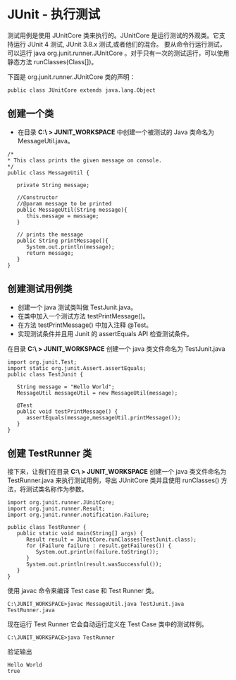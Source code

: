 # JUnit - 执行测试

测试用例是使用 JUnitCore 类来执行的。JUnitCore 是运行测试的外观类。它支持运行 JUnit 4 测试, JUnit 3.8.x 测试,或者他们的混合。
要从命令行运行测试，可以运行 java org.junit.runner.JUnitCore <TestClass>。对于只有一次的测试运行，可以使用静态方法 runClasses(Class[])。

下面是 org.junit.runner.JUnitCore 类的声明：

```
public class JUnitCore extends java.lang.Object
```

## 创建一个类

- 在目录 **C:\ > JUNIT_WORKSPACE** 中创建一个被测试的 Java 类命名为 MessageUtil.java。

```
/*
* This class prints the given message on console.
*/
public class MessageUtil {

   private String message;

   //Constructor
   //@param message to be printed
   public MessageUtil(String message){
      this.message = message;
   }
      
   // prints the message
   public String printMessage(){
      System.out.println(message);
      return message;
   }   
}  
```

## 创建测试用例类

- 创建一个 java 测试类叫做 TestJunit.java。
- 在类中加入一个测试方法 testPrintMessage()。
- 在方法 testPrintMessage() 中加入注释 @Test。
- 实现测试条件并且用 Junit 的 assertEquals API 检查测试条件。

在目录 **C:\ > JUNIT_WORKSPACE** 创建一个 java 类文件命名为 TestJunit.java

```
import org.junit.Test;
import static org.junit.Assert.assertEquals;
public class TestJunit {
	
   String message = "Hello World";	
   MessageUtil messageUtil = new MessageUtil(message);

   @Test
   public void testPrintMessage() {
      assertEquals(message,messageUtil.printMessage());
   }
}
```

## 创建 TestRunner 类

接下来，让我们在目录 **C:\ > JUNIT_WORKSPACE** 创建一个 java 类文件命名为 TestRunner.java 来执行测试用例，导出 JUnitCore 类并且使用 runClasses() 方法，将测试类名称作为参数。

```
import org.junit.runner.JUnitCore;
import org.junit.runner.Result;
import org.junit.runner.notification.Failure;

public class TestRunner {
   public static void main(String[] args) {
      Result result = JUnitCore.runClasses(TestJunit.class);
      for (Failure failure : result.getFailures()) {
         System.out.println(failure.toString());
      }
      System.out.println(result.wasSuccessful());
   }
}  
```

使用 javac 命令来编译 Test case 和 Test Runner 类。

```
C:\JUNIT_WORKSPACE>javac MessageUtil.java TestJunit.java TestRunner.java
```

现在运行 Test Runner 它会自动运行定义在 Test Case 类中的测试样例。
 
```
C:\JUNIT_WORKSPACE>java TestRunner
```

验证输出

```
Hello World
true
```
